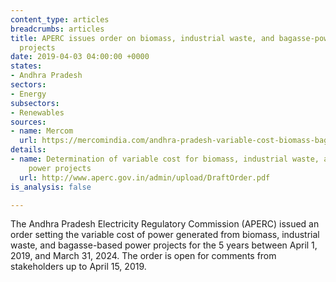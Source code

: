 ```yaml
---
content_type: articles
breadcrumbs: articles
title: APERC issues order on biomass, industrial waste, and bagasse-powered power
  projects
date: 2019-04-03 04:00:00 +0000
states:
- Andhra Pradesh
sectors:
- Energy
subsectors:
- Renewables
sources:
- name: Mercom
  url: https://mercomindia.com/andhra-pradesh-variable-cost-biomass-bagasse-projects/
details:
- name: Determination of variable cost for biomass, industrial waste, and bagasse-based
    power projects
  url: http://www.aperc.gov.in/admin/upload/DraftOrder.pdf
is_analysis: false

---
```

The Andhra Pradesh Electricity Regulatory Commission (APERC) issued an order setting the variable cost of power generated from biomass, industrial waste, and bagasse-based power projects for the 5 years between April 1, 2019, and March 31, 2024. The order is open for comments from stakeholders up to April 15, 2019.